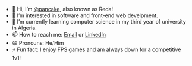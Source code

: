 - 👋 Hi, I’m [@pancake](https://github.com/D0code), also known as Reda!
- 👀 I’m interested in software and front-end web develpment.
- 🌱 I’m currently learning computer science in my third year of university in Algeria.
- 📫 How to reach me: [Email](smowwbean@gmail.com) or [LinkedIn](https://www.linkedin.com/in/mohmed-reda-berkoun-601330336/)
- 😄 Pronouns: He/Him
- ⚡ Fun fact: I enjoy FPS games and am always down for a competitive 1v1!
